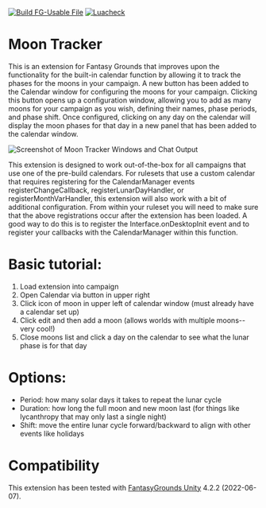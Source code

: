 [![Build FG-Usable File](https://github.com/FG-Unofficial-Developers-Guild/FG-CoreRPG-Moon-Tracker/actions/workflows/create-ext.yml/badge.svg)](https://github.com/FG-Unofficial-Developers-Guild/FG-CoreRPG-Moon-Tracker/actions/workflows/create-ext.yml) [![Luacheck](https://github.com/FG-Unofficial-Developers-Guild/FG-CoreRPG-Moon-Tracker/actions/workflows/luacheck.yml/badge.svg)](https://github.com/FG-Unofficial-Developers-Guild/FG-CoreRPG-Moon-Tracker/actions/workflows/luacheck.yml)

# Moon Tracker
This is an extension for Fantasy Grounds that improves upon the functionality for the built-in calendar function by allowing it to track the phases for the moons in your campaign. A new button has been added to the Calendar window for configuring the moons for your campaign. Clicking this button opens up a configuration window, allowing you to add as many moons for your campaign as you wish, defining their names, phase periods, and phase shift. Once configured, clicking on any day on the calendar will display the moon phases for that day in a new panel that has been added to the calendar window.

![Screenshot of Moon Tracker Windows and Chat Output](https://user-images.githubusercontent.com/1916835/128919380-d1e7ee91-311f-4529-bc8e-cbe439fdce91.png)

This extension is designed to work out-of-the-box for all campaigns that use one of the pre-build calendars. For rulesets that use a custom calendar that requires registering for the CalendarManager events registerChangeCallback, registerLunarDayHandler, or registerMonthVarHandler, this extension will also work with a bit of additional configuration. From within your ruleset you will need to make sure that the above registrations occur after the extension has been loaded. A good way to do this is to register the Interface.onDesktopInit event and to register your callbacks with the CalendarManager within this function.

# Basic tutorial:
1. Load extension into campaign
2. Open Calendar via button in upper right
3. Click icon of moon in upper left of calendar window (must already have a calendar set up)
4. Click edit and then add a moon (allows worlds with multiple moons--very cool!)
5. Close moons list and click a day on the calendar to see what the lunar phase is for that day

# Options:
* Period: how many solar days it takes to repeat the lunar cycle
* Duration: how long the full moon and new moon last (for things like lycanthropy that may only last a single night)
* Shift: move the entire lunar cycle forward/backward to align with other events like holidays

# Compatibility
This extension has been tested with [FantasyGrounds Unity](https://www.fantasygrounds.com/home/FantasyGroundsUnity.php) 4.2.2 (2022-06-07).
